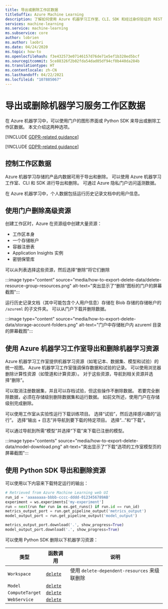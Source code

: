 ```yaml
---
title: 导出或删除工作区数据
titleSuffix: Azure Machine Learning
description: 了解如何使用 Azure 机器学习工作室、CLI、SDK 和经过身份验证的 REST API 导出或删除工作区。
services: machine-learning
ms.service: machine-learning
ms.subservice: core
author: lobrien
ms.author: laobri
ms.date: 04/24/2020
ms.topic: how-to
ms.openlocfilehash: f3e432573e07146157d76de71e5ef1b328ed5bcf
ms.sourcegitcommit: 5ce88326f2b02fda54dad05df94cf0b440da284b
ms.translationtype: HT
ms.contentlocale: zh-CN
ms.lasthandoff: 04/22/2021
ms.locfileid: "107885067"
---
```

# <a name="export-or-delete-your-machine-learning-service-workspace-data"></a>导出或删除机器学习服务工作区数据

在 Azure 机器学习中，可以使用门户的图形界面或 Python SDK 来导出或删除工作区数据。 本文介绍这两种选项。

[!INCLUDE [GDPR-related guidance](../../includes/gdpr-dsr-and-stp-note.md)]

[!INCLUDE [GDPR-related guidance](../../includes/gdpr-intro-sentence.md)]

## <a name="control-your-workspace-data"></a>控制工作区数据

Azure 机器学习存储的产品内数据可用于导出和删除。 可以使用 Azure 机器学习工作室、CLI 和 SDK 进行导出和删除。 可通过 Azure 隐私门户访问遥测数据。 

在 Azure 机器学习中，个人数据包括运行历史记录文档中的用户信息。 

## <a name="delete-high-level-resources-using-the-portal"></a>使用门户删除高级资源

创建工作区时，Azure 在资源组中创建大量资源：

- 工作区本身
- 一个存储帐户
- 容器注册表
- Application Insights 实例
- 密钥保管库

可以从列表选择这些资源，然后选择“删除”将它们删除 

:::image type="content" source="media/how-to-export-delete-data/delete-resource-group-resources.png" alt-text="突出显示了“删除”图标的门户的屏幕截图":::

运行历史记录文档（其中可能包含个人用户信息）存储在 Blob 存储的存储帐户的 `/azureml` 的子文件夹。 可以从门户下载并删除数据。

:::image type="content" source="media/how-to-export-delete-data/storage-account-folders.png" alt-text="门户中存储帐户内 azureml 目录的屏幕截图":::

## <a name="export-and-delete-machine-learning-resources-using-azure-machine-learning-studio"></a>使用 Azure 机器学习工作室导出和删除机器学习资源

Azure 机器学习工作室提供机器学习资源（如笔记本、数据集、模型和试验）的统一视图。 Azure 机器学习工作室强调保存数据和试验的记录。 可以使用浏览器删除计算性资源（如管道和计算资源）。 对于这些资源，导航到相关资源并选择“删除”。 

可以取消注册数据集，并且可以存档试验，但这些操作不删除数据。 若要完全删除数据，必须在存储级别删除数据集和运行数据。 如前文所述，使用门户在存储级别完成删除。

可以使用工作室从实验性运行下载训练项目。  选择“试验”，然后选择感兴趣的“运行”。 选择“输出 + 日志”并导航到要下载的特定项目。  选择“...”和“下载”。

 可以通过导航到所需“模型”并选择“下载”来下载已注册的模型。 

:::image type="contents" source="media/how-to-export-delete-data/model-download.png" alt-text="突出显示了“下载”选项的工作室模型页的屏幕截图":::

## <a name="export-and-delete-resources-using-the-python-sdk"></a>使用 Python SDK 导出和删除资源

可以使用以下内容来下载特定运行的输出： 

```python
# Retrieved from Azure Machine Learning web UI
run_id = 'aaaaaaaa-bbbb-cccc-dddd-0123456789AB'
experiment = ws.experiments['my-experiment']
run = next(run for run in ex.get_runs() if run.id == run_id)
metrics_output_port = run.get_pipeline_output('metrics_output')
model_output_port = run.get_pipeline_output('model_output')

metrics_output_port.download('.', show_progress=True)
model_output_port.download('.', show_progress=True)
```

可以使用 Python SDK 删除以下机器学习资源： 

| 类型 | 函数调用 | 说明 | 
| --- | --- | --- |
| `Workspace` | [`delete`](/python/api/azureml-core/azureml.core.workspace.workspace#delete-delete-dependent-resources-false--no-wait-false-) | 使用 `delete-dependent-resources` 来级联删除 |
| `Model` | [`delete`](/python/api/azureml-core/azureml.core.model%28class%29#delete--) | | 
| `ComputeTarget` | [`delete`](/python/api/azureml-core/azureml.core.computetarget#delete--) | |
| `WebService` | [`delete`](/python/api/azureml-core/azureml.core.webservice%28class%29) | |